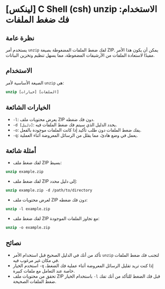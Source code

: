 # [لينكس] C Shell (csh) unzip الاستخدام: فك ضغط الملفات

## نظرة عامة
يستخدم أمر `unzip` لفك ضغط الملفات المضغوطة بصيغة ZIP. يمكن أن يكون هذا الأمر مفيدًا لاستعادة الملفات من الأرشيفات المضغوطة، مما يسهل تنظيم وتخزين البيانات.

## الاستخدام
الصيغة الأساسية لأمر `unzip` هي:

```csh
unzip [خيارات] [الملفات]
```

## الخيارات الشائعة
- `-l`: يعرض محتويات ملف ZIP دون فك ضغطه.
- `-d [دليل]`: يحدد الدليل الذي سيتم فك ضغط الملفات فيه.
- `-o`: يفك ضغط الملفات دون طلب تأكيد إذا كانت الملفات موجودة بالفعل.
- `-q`: يعمل في وضع هادئ، مما يقلل من الرسائل المعروضة أثناء العملية.

## أمثلة شائعة
- لفك ضغط ملف ZIP بسيط:

```csh
unzip example.zip
```

- لفك ضغط ملف ZIP إلى دليل محدد:

```csh
unzip example.zip -d /path/to/directory
```

- لعرض محتويات ملف ZIP دون فك ضغطه:

```csh
unzip -l example.zip
```

- لفك ضغط ملف ZIP مع تجاوز الملفات الموجودة:

```csh
unzip -o example.zip
```

## نصائح
- تأكد من أنك في الدليل الصحيح قبل استخدام الأمر `unzip` لتجنب فك ضغط الملفات في مكان غير مرغوب فيه.
- استخدم الخيار `-q` إذا كنت تريد تقليل الرسائل المعروضة أثناء عملية فك الضغط، خاصة عند التعامل مع ملفات كبيرة.
- تحقق من محتويات ملف ZIP باستخدام الخيار `-l` قبل فك الضغط للتأكد من أنك تفك ضغط الملفات الصحيحة.